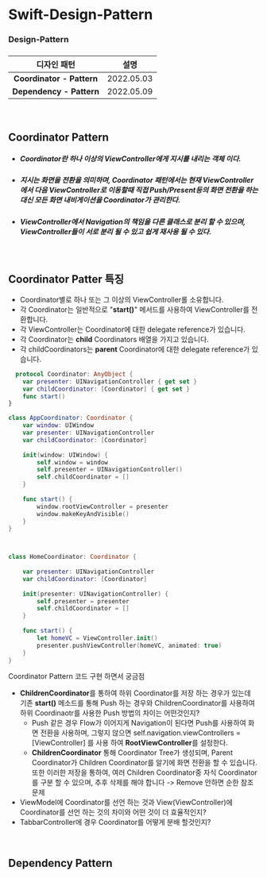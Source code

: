 # Swift-Design-Pattern

<H3>Design-Pattern<H3>

|디자인 패턴|설명|
|:--------------:|:--------------:|
|**Coordinator - Pattern**|2022.05.03|
|**Dependency - Pattern**| 2022.05.09|
  
 <br>
  
Coordinator Pattern
  -
  - <h5>Coordinator란 하나 이상의 ViewController에게 지시를 내리는 객체 이다.</h5>
  - <h5>지시는 화면을 전환을 의미하며, Coordinator 패턴에서는 현재 ViewController에서 다음 ViewController로 이동할때 직접 Push/Present등의 화면 전환을 하는 대신 모든 화면 내비게이션을 Coordinator가 관리한다.</h5>
  - <h5>ViewController에서 Navigation의 책임을 다른 클래스로 분리 할 수 있으며, ViewController들이 서로 분리 될 수 있고 쉽게 재사용 될 수 있다.</h5>
  <br>
  
  
Coordinator Patter 특징
  -
  - Coordinator별로 하나 또는 그 이상의 ViewController롤 소유합니다.
  - 각 Coordinator는 일반적으로 "**start()**" 메서드를 사용하여 ViewController를 전환합니다.
  - 각 ViewController는 Coordinator에 대한 delegate reference가 있습니다.
  - 각 Coordinator는 **child** Coordinators 배열을 가지고 있습니다.
  - 각 childCoordinators는 **parent** Coordinator에 대한 delegate reference가 있습니다.
  
    
  
```swift
  protocol Coordinator: AnyObject {
    var presenter: UINavigationController { get set }
    var childCoordinator: [Coordinator] { get set }
    func start()
}

class AppCoordinator: Coordinator {
    var window: UIWindow
    var presenter: UINavigationController
    var childCoordinator: [Coordinator]
    
    init(window: UIWindow) {
        self.window = window
        self.presenter = UINavigationController()
        self.childCoordinator = []
    }
    
    func start() {
        window.rootViewController = presenter
        window.makeKeyAndVisible()
    }
}



class HomeCoordinator: Coordinator {
    
    var presenter: UINavigationController
    var childCoordinator: [Coordinator]
    
    init(presenter: UINavigationController) {
        self.presenter = presenter
        self.childCoordinator = []
    }
    
    func start() {
        let homeVC = ViewController.init()
        presenter.pushViewController(homeVC, animated: true)
    }
}

```
  
  
Coordinator Pattern 코드 구현 하면서 궁금점
  - **ChildrenCoordinator**를 통하여 하위 Coordinator를 저장 하는 경우가 있는데 기존 **start()** 메소드를 통해 Push 하는 경우와 ChildrenCoordinator를 사용하여 하위 Coordinaotr를 사용한 Push 방법의 차이는 어떤것인지?
    - Push 같은 경우 Flow가 이어지게 Navigation이 된다면 Push를 사용하여 화면 전환을 사용하며, 그렇지 않으면 self.navigation.viewControllers = [ViewController] 를 사용 하여 **RootViewController**를 설정한다.
    - **ChildrenCoordinator** 통해 Coordinator Tree가 생성되며, Parent Coordinator가 Children Coordinator를 알기에 화면 전환을 할 수 있습니다. 또한 이러한 저장을 통하여, 여러 Children Coordinator중 자식 Coordinator를 구분 할 수 있으며, 추후 삭제를 해야 합니다 -> Remove 안하면 순한 참조 문제 
  - ViewModel에 Coordinator를 선언 하는 것과 View(ViewController)에 Coordinator를 선언 하는 것의 차이와 어떤 것이 더 효율적인지?
  - TabbarController에 경우 Coordinator를 어떻게 분배 할것인지?
<br>
  
  
<h2>Dependency Pattern</h2>

